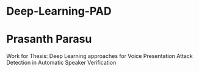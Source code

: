 # Deep-Learning-PAD
# Prasanth Parasu
Work for Thesis: Deep Learning approaches for Voice Presentation Attack Detection in Automatic Speaker Verification
